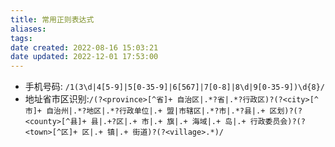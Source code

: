 ```yaml
---
title: 常用正则表达式
aliases: 
tags: 
date created: 2022-08-16 15:03:21
date updated: 2022-12-01 17:53:00
---
```



- 手机号码: `/1(3\d|4[5-9]|5[0-35-9]|6[567]|7[0-8]|8\d|9[0-35-9])\d{8}/`
- 地址省市区识别:`/(?<province>[^省]+ 自治区|.*?省|.*?行政区)?(?<city>[^市]+ 自治州|.*?地区|.*?行政单位|.+ 盟|市辖区|.*?市|.*?县|.+ 区划)?(?<county>[^县]+ 县|.+?区|.+ 市|.+ 旗|.+ 海域|.+ 岛|.+ 行政委员会)?(?<town>[^区]+ 区|.+ 镇|.+ 街道)?(?<village>.*)/`
